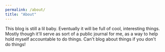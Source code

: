 ```yaml
---
permalink: /about/
title: "About"
---
```


This blog is still a lil baby. Eventually it will be full of cool, interesting things. Mostly though it'll serve as sort of a public journal for me, as a way to help hold myself accountable to do things. Can't blog about things if you don't do things!
